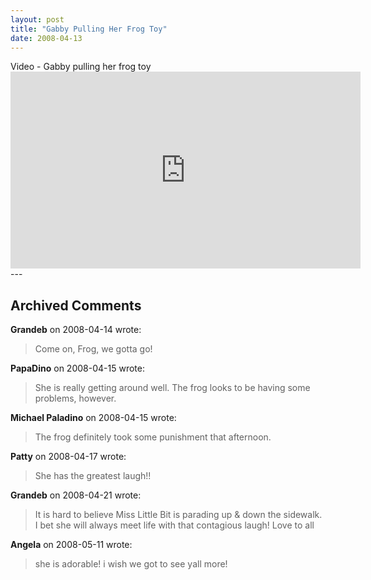 ```yaml
---
layout: post
title: "Gabby Pulling Her Frog Toy"
date: 2008-04-13
---
```


<div id="WalkingFrog">Video - Gabby pulling her frog toy</div>
<iframe width="560" height="315" src="https://www.youtube.com/embed/7vpYtdeq964" frameborder="0" allowfullscreen></iframe>
---

## Archived Comments

**Grandeb** on 2008-04-14 wrote:

> Come on, Frog, we gotta go!

**PapaDino** on 2008-04-15 wrote:

> She is really getting around well. The frog looks to be having some problems, however.

**Michael Paladino** on 2008-04-15 wrote:

> The frog definitely took some punishment that afternoon.

**Patty** on 2008-04-17 wrote:

> She has the greatest laugh!! 

**Grandeb** on 2008-04-21 wrote:

> It is hard to believe Miss Little Bit is parading up & down the sidewalk.  I bet she will always meet life with that contagious laugh!  Love to all

**Angela** on 2008-05-11 wrote:

> she is adorable! i wish we got to see yall more!


